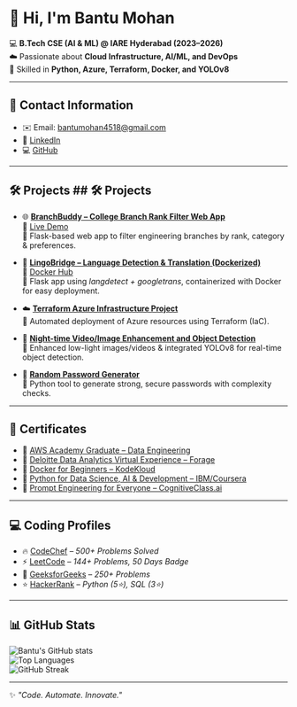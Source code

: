 # 👋 Hi, I'm Bantu Mohan  

💻 **B.Tech CSE (AI & ML) @ IARE Hyderabad (2023–2026)**  
☁️ Passionate about **Cloud Infrastructure, AI/ML, and DevOps**  
🚀 Skilled in **Python, Azure, Terraform, Docker, and YOLOv8**  

---

## 📧 Contact Information  
- ✉️ Email: [bantumohan4518@gmail.com](mailto:bantumohan4518@gmail.com)  
- 🔗 [LinkedIn](https://linkedin.com/in/bantu-mohan-b09798309/)  
- 💻 [GitHub](https://github.com/Bantu-Mohan)  

---

## 🛠️ Projects  ## 🛠️ Projects  

- 🌐 **[BranchBuddy – College Branch Rank Filter Web App](https://github.com/Bantu-Mohan/BranchBuddy)**  
   🔗 [Live Demo](https://branchbuddy.onrender.com)  
   📌 Flask-based web app to filter engineering branches by rank, category & preferences.  

- 🐳 **[LingoBridge – Language Detection & Translation (Dockerized)](https://github.com/Bantu-Mohan/LingoBridge)**  
   🔗 [Docker Hub](https://hub.docker.com/r/bantumohan/lingobridge)  
   📌 Flask app using *langdetect + googletrans*, containerized with Docker for easy deployment.  

- ☁️ **[Terraform Azure Infrastructure Project](https://github.com/Bantu-Mohan/Terraform-Azure-Infrastructure)**  
   📌 Automated deployment of Azure resources using Terraform (IaC).  

- 🌙 **[Night-time Video/Image Enhancement and Object Detection](https://drive.google.com/drive/u/5/folders/1GIuhgdS7iI7Lc_DqIe03SR5SBGQDcV-n)**  
   📌 Enhanced low-light images/videos & integrated YOLOv8 for real-time object detection.  

- 🔐 **[Random Password Generator](https://github.com/Bantu-Mohan/Random-Password-Generation)**  
   📌 Python tool to generate strong, secure passwords with complexity checks.  

---

## 📜 Certificates  
- 🏅 [AWS Academy Graduate – Data Engineering](https://www.credly.com/badges/c5800cc1-6cca-4065-a896-41c3bf1eb25d/print)  
- 🏅 [Deloitte Data Analytics Virtual Experience – Forage](https://forage-uploads-prod.s3.amazonaws.com/completion-certificates/9PBTqmSxAf6zZTseP/io9DzWKe3PTsiS6GG_9PBTqmSxAf6zZTseP_ZkpiHWz6yFamx6QQJ_1744610093549_completion_certificate.pdf)  
- 🏅 [Docker for Beginners – KodeKloud](https://learn.kodekloud.com/user/certificate/fc670a8d-c808-4818-8d07-9a0d1cb121ee)  
- 🏅 [Python for Data Science, AI & Development – IBM/Coursera](https://www.coursera.org/account/accomplishments/verify/PRP6L85HOB39)  
- 🏅 [Prompt Engineering for Everyone – CognitiveClass.ai](https://courses.cognitiveclass.ai/certificates/629e94e01a554eaf8bcba173ef79c465)  

---

## 💻 Coding Profiles  
- 🔥 [CodeChef](https://www.codechef.com/users/bantu_mohan) – *500+ Problems Solved*  
- ⚡ [LeetCode](https://leetcode.com/Bantu_Mohan/) – *144+ Problems, 50 Days Badge*  
- 🚀 [GeeksforGeeks](https://auth.geeksforgeeks.org/user/bantumohan/practice/) – *250+ Problems*  
- ⭐ [HackerRank](https://www.hackerrank.com/22951a6670) – *Python (5⭐), SQL (3⭐)*  

---

## 📊 GitHub Stats  
![Bantu's GitHub stats](https://github-readme-stats.vercel.app/api?username=Bantu-Mohan&show_icons=true&theme=tokyonight)  
![Top Languages](https://github-readme-stats.vercel.app/api/top-langs/?username=Bantu-Mohan&layout=compact&theme=tokyonight)  
![GitHub Streak](https://github-readme-streak-stats.herokuapp.com/?user=Bantu-Mohan&theme=tokyonight)  

---
✨ *"Code. Automate. Innovate."*  
